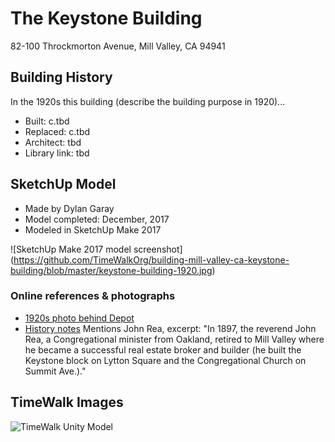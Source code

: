 # The Keystone Building
82-100 Throckmorton Avenue, Mill Valley, CA 94941

## Building History

In the 1920s this building (describe the building purpose in 1920)...

- Built: c.tbd
- Replaced: c.tbd
- Architect: tbd
- Library link: tbd


## SketchUp Model

- Made by Dylan Garay
- Model completed: December, 2017
- Modeled in SketchUp Make 2017

![SketchUp Make 2017 model screenshot]
(https://github.com/TimeWalkOrg/building-mill-valley-ca-keystone-building/blob/master/keystone-building-1920.jpg)

### Online references & photographs
* [1920s photo behind Depot](https://archive.org/details/cmlpl_000226)
* [History notes](https://www.mvhistory.org/wp-content/uploads/2012/10/2011WIH-GBk-v11b.pdf) Mentions John Rea, excerpt: "In 1897, the reverend John Rea, a Congregational minister from Oakland, retired to Mill Valley where he became a successful real estate broker and builder (he built the Keystone block on Lytton Square and the Congregational Church on Summit Ave.)."

## TimeWalk Images
![TimeWalk Unity Model](tbd)
